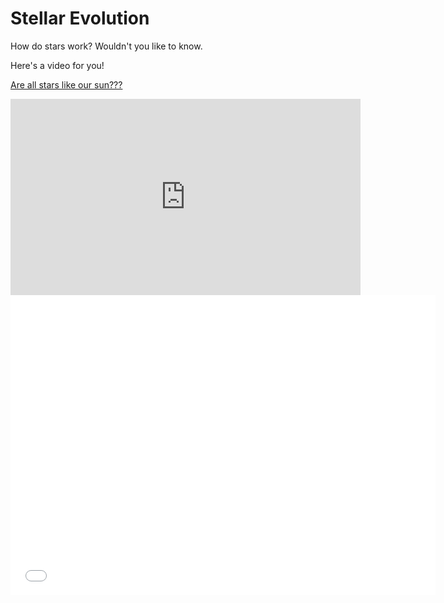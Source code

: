 # Stellar Evolution

How do stars work? Wouldn't you like to know.

Here's a video for you!

 [Are all stars like our sun???](https://www.facebook.com/plugins/video.php?height=314&href=https%3A%2F%2Fwww.facebook.com%2Fastrochallenge%2Fvideos%2F1306651829438061%2F&show_text=false&width=560&t=0)

<iframe src="https://www.facebook.com/plugins/video.php?height=314&href=https%3A%2F%2Fwww.facebook.com%2Fastrochallenge%2Fvideos%2F1306651829438061%2F&show_text=false&width=560&t=0" width="560" height="314" style="border:none;overflow:hidden" scrolling="no" frameborder="0" allowfullscreen="true" allow="autoplay; clipboard-write; encrypted-media; picture-in-picture; web-share" allowFullScreen="true"></iframe>

<iframe id="serviceFrameSend" src="./graph.html" width="680px" height="480px"  frameborder="0">